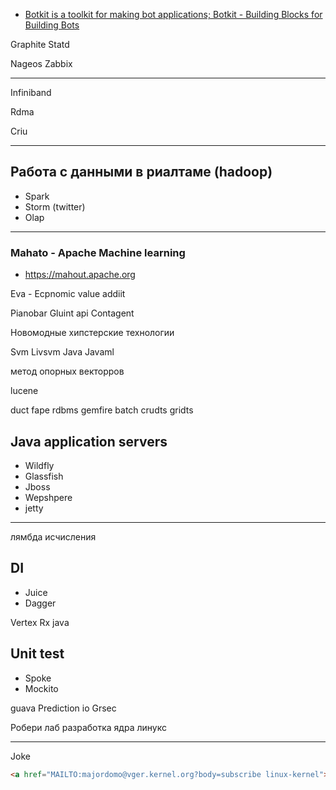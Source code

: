 
 - [Botkit is a toolkit for making bot applications; Botkit - Building Blocks for Building Bots](https://github.com/howdyai/botkit)

Graphite
Statd

Nageos
Zabbix

------------

Infiniband

Rdma

Criu

-------------
## Работа с данными в риалтаме (hadoop)
 - Spark
 - Storm (twitter)
 - Olap
-------------------

### Mahato - Apache Machine learning
 - https://mahout.apache.org


Eva - Ecpnomic value addiit

Pianobar
Gluint api
Contagent

Новомодные хипстерские технологии

Svm
Livsvm
Java
Javaml

метод опорных векторров

lucene

duct fape
rdbms
gemfire
batch
crudts
gridts

## Java application servers
 - Wildfly
 - Glassfish
 - Jboss
 - Wepshpere
 - jetty

----------------
лямбда исчисления

## DI
 - Juice   
 - Dagger

Vertex
Rx java

## Unit test
 - Spoke        
 - Mockito



guava
Prediction io
Grsec

Робери лаб разработка ядра линукс

-----------------
Joke
 ```html
<a href="MAILTO:majordomo@vger.kernel.org?body=subscribe linux-kernel">subscribe</a>
 ```
